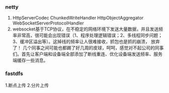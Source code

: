 ### netty 
1. HttpServerCodec ChunkedWriteHandler HttpObjectAggregator WebSocketServerProtocolHandler  
2. websocket基于TCP协议，在不稳定的网络环境下发送大量数据，并且发送频率非常高，很可能会出现错误（1、程序处理逻辑错误；2、多线程同步问题；3、缓冲区溢出等）。这掉线的频率让人很难接收，抓包也是抓的崩溃， 放弃了！ 几个同事之间可能也都踢了好几周的皮球，呵呵，感觉对不起公司的同事们。首先让客户端和设备端全部添加了断线重连、优化设备端发送频率、服务端缓存一些消息。  

### fastdfs
1.断点上传
2.分片上传